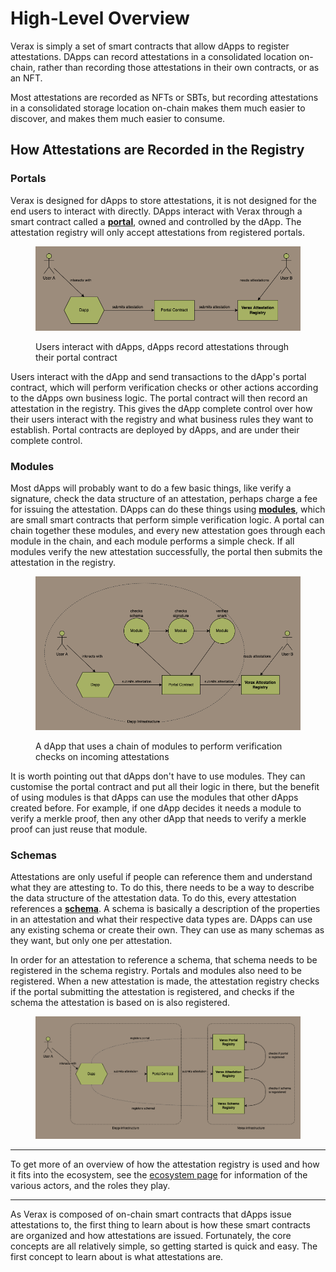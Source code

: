 # High-Level Overview

Verax is simply a set of smart contracts that allow dApps to register attestations. DApps can record attestations in a consolidated location on-chain, rather than recording those attestations in their own contracts, or as an NFT.

Most attestations are recorded as NFTs or SBTs, but recording attestations in a consolidated storage location on-chain makes them much easier to discover, and makes them much easier to consume.

## How Attestations are Recorded in the Registry

### Portals

Verax is designed for dApps to store attestations, it is not designed for the end users to interact with directly. DApps interact with Verax through a smart contract called a [**portal**](portals.md), owned and controlled by the dApp. The attestation registry will only accept attestations from registered portals.

<figure><img src="../.gitbook/assets/high-level-flow-01.drawio.png" alt=""><figcaption><p>Users interact with dApps, dApps record attestations through their portal contract</p></figcaption></figure>

Users interact with the dApp and send transactions to the dApp's portal contract, which will perform verification checks or other actions according to the dApps own business logic. The portal contract will then record an attestation in the registry. This gives the dApp complete control over how their users interact with the registry and what business rules they want to establish. Portal contracts are deployed by dApps, and are under their complete control.

### Modules

Most dApps will probably want to do a few basic things, like verify a signature, check the data structure of an attestation, perhaps charge a fee for issuing the attestation. DApps can do these things using [**modules**](modules.md), which are small smart contracts that perform simple verification logic. A portal can chain together these modules, and every new attestation goes through each module in the chain, and each module performs a simple check. If all modules verify the new attestation successfully, the portal then submits the attestation in the registry.

<figure><img src="../.gitbook/assets/high-level-flow.drawio.png" alt=""><figcaption><p>A dApp that uses a chain of modules to perform verification checks on incoming attestations</p></figcaption></figure>

It is worth pointing out that dApps don't have to use modules. They can customise the portal contract and put all their logic in there, but the benefit of using modules is that dApps can use the modules that other dApps created before. For example, if one dApp decides it needs a module to verify a merkle proof, then any other dApp that needs to verify a merkle proof can just reuse that module.

### Schemas

Attestations are only useful if people can reference them and understand what they are attesting to. To do this, there needs to be a way to describe the data structure of the attestation data. To do this, every attestation references a [**schema**](schemas.md). A schema is basically a description of the properties in an attestation and what their respective data types are. DApps can use any existing schema or create their own. They can use as many schemas as they want, but only one per attestation.

In order for an attestation to reference a schema, that schema needs to be registered in the schema registry. Portals and modules also need to be registered. When a new attestation is made, the attestation registry checks if the portal submitting the attestation is registered, and checks if the schema the attestation is based on is also registered.

<figure><img src="../.gitbook/assets/high-level-flow-02.drawio.png" alt=""><figcaption></figcaption></figure>

***

To get more of an overview of how the attestation registry is used and how it fits into the ecosystem, see the [ecosystem page](ecosystem.md) for information of the various actors, and the roles they play.

***

As Verax is composed of on-chain smart contracts that dApps issue attestations to, the first thing to learn about is how these smart contracts are organized and how attestations are issued. Fortunately, the core concepts are all relatively simple, so getting started is quick and easy. The first concept to learn about is what attestations are.
